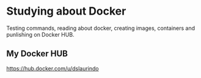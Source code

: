 # Studying about Docker

Testing commands, reading about docker, creating images, containers and punlishing on Docker HUB.

## My Docker HUB
https://hub.docker.com/u/dslaurindo